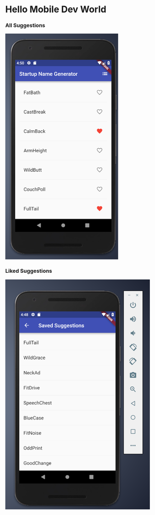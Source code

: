 # Hello Mobile Dev World
### All Suggestions
![All Suggestions](all_suggestions.png)

### Liked Suggestions
![Liked Suggestions](liked_suggestions.png)
